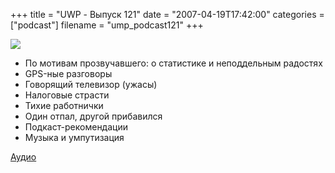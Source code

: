 +++
title = "UWP - Выпуск 121"
date = "2007-04-19T17:42:00"
categories = ["podcast"]
filename = "ump_podcast121"
+++

![](https://podcast.umputun.com/images/uwp/uwp121.jpg)



- По мотивам прозвучавшего: о статистике и неподдельным радостях
- GPS-ные разговоры
- Говорящий телевизор (ужасы)
- Налоговые страсти
- Тихие работнички
- Один отпал, другой прибавился
- Подкаст-рекомендации
- Музыка и умпутизация


[Аудио](https://podcast.umputun.com/media/ump_podcast121.mp3)
<audio src="https://podcast.umputun.com/media/ump_podcast121.mp3" preload="none">